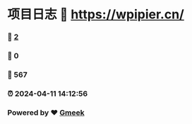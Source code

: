 # 项目日志 :link: https://wpipier.cn/ 
### :page_facing_up: [2](https://wpipier.cn//tag.html) 
### :speech_balloon: 0 
### :hibiscus: 567 
### :alarm_clock: 2024-04-11 14:12:56 
### Powered by :heart: [Gmeek](https://github.com/Meekdai/Gmeek)

